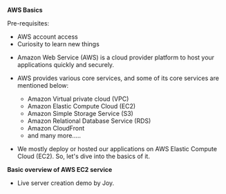 **AWS Basics**

Pre-requisites:
  - AWS account access
  - Curiosity to learn new things

* Amazon Web Service (AWS) is a cloud provider platform to host your applications quickly and securely.

* AWS provides various core services, and some of its core services are mentioned below:
  - Amazon Virtual private cloud (VPC)
  - Amazon Elastic Compute Cloud (EC2)
  - Amazon Simple Storage Service (S3)
  - Amazon Relational Database Service (RDS)
  - Amazon CloudFront
  -  and many more.....

 * We mostly deploy or hosted our applications on AWS Elastic Compute Cloud (EC2). So, let's dive into the basics of it. 

**Basic overview of AWS EC2 service**

- Live server creation demo by Joy.
